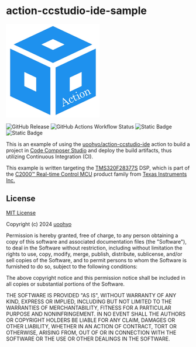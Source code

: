 # action-ccstudio-ide-sample

<img src="./.github/action-ccstudio-ide.jpg" width=256 height=256 />

![GitHub Release](https://img.shields.io/github/v/release/uoohyo/action-ccstudio-ide-sample?include_prereleases&logo=github)
![GitHub Actions Workflow Status](https://img.shields.io/github/actions/workflow/status/uoohyo/action-ccstudio-ide-sample/continuous_integration_pipeline.yml?logo=github)
![Static Badge](https://img.shields.io/badge/C2000-C2000?label=TI%20Product%20Family&color=blue&link=https%3A%2F%2Fwww.ti.com%2Fko-kr%2Fmicrocontrollers-mcus-processors%2Fc2000-real-time-control-mcus%2Foverview.html)
![Static Badge](https://img.shields.io/badge/TMS320F28377S-TMS320F28377S?label=TI%20Product&color=blue&link=https%3A%2F%2Fwww.ti.com%2Fproduct%2Fko-kr%2FTMS320F28377S)

This is an example of using the [uoohyo/action-ccstudio-ide](https://github.com/marketplace/actions/build-with-code-composer-studio-integrated-development-environment-ide) action to build a project in [Code Composer Studio](https://www.ti.com/tool/CCSTUDIO) and deploy the build artifacts, thus utilizing Continuous Integration (CI).

This example is written targeting the [TMS320F28377S](https://www.ti.com/product/ko-kr/TMS320F28377S) DSP, which is part of the [C2000™ Real-time Control MCU](https://www.ti.com/ko-kr/microcontrollers-mcus-processors/c2000-real-time-control-mcus/overview.html) product family from [Texas Instruments Inc.](https://www.ti.com/)

## License

[MIT License](./LICENSE)

Copyright (c) 2024 [uoohyo](https://github.com/uoohyo)

Permission is hereby granted, free of charge, to any person obtaining a copy
of this software and associated documentation files (the "Software"), to deal
in the Software without restriction, including without limitation the rights
to use, copy, modify, merge, publish, distribute, sublicense, and/or sell
copies of the Software, and to permit persons to whom the Software is
furnished to do so, subject to the following conditions:

The above copyright notice and this permission notice shall be included in all
copies or substantial portions of the Software.

THE SOFTWARE IS PROVIDED "AS IS", WITHOUT WARRANTY OF ANY KIND, EXPRESS OR
IMPLIED, INCLUDING BUT NOT LIMITED TO THE WARRANTIES OF MERCHANTABILITY,
FITNESS FOR A PARTICULAR PURPOSE AND NONINFRINGEMENT. IN NO EVENT SHALL THE
AUTHORS OR COPYRIGHT HOLDERS BE LIABLE FOR ANY CLAIM, DAMAGES OR OTHER
LIABILITY, WHETHER IN AN ACTION OF CONTRACT, TORT OR OTHERWISE, ARISING FROM,
OUT OF OR IN CONNECTION WITH THE SOFTWARE OR THE USE OR OTHER DEALINGS IN THE
SOFTWARE.
